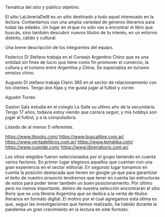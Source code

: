 Temática del sitio y público objetivo.

El sitio LaLibreriaDel8 es un sitio destinado a todo aquel interesado en la lectura. Contantamos con una amplia variedad de generos literarios para todas las edades.
Un lugar en el que no sólo vas a encontrar el libro que buscás, sino también descubrir nuevos títulos de tu interés, en un entorno distinto, cálido y cultural.

Una breve descripción de los integrantes del equipo.

Federico Di Stefano trabaja en el Consejo Argentino Chino que es una entidad sin fines de lucro que tiene como fin promover el comercio, la cultura y el turismo entre Argentina y China. Se especializa en turismo emisivo chino.

Augusto Di stefano trabaja Clarin 365 en el sector de relacionamiento con los clientes. Tengo dos hijas y me gusta jugar al futbol y correr. 

Agustin Torres

Gaston Salz estudia en el colegio La Salle su ultimo año de la secundaria. Tengo 17 años, todavia estoy viendo que carrera seguir, y mis hobbys son jugar al futbol, y a la computadora.

Listado de al menos 5 referentes.

https://www.libooks.com/
https://www.buscalibre.com.ar/
https://www.ventadelibros.com.ar/
https://www.tematika.com/
https://www.cuspide.com/
https://www.libreriaboris.com.ar/

 Los sitios elegidos fueron seleccionados por el grupo teniendo en cuenta varios factores. En primer lugar elegimos aquellos que cuentan con una gran experiencia en el sector editorial. En segundo lugar tomamos en cuenta la posición destacada que tienen en google ya que para garantizar el éxito de nuestro proyecto tendremos que tener en cuenta las estructuras de estos para poder tener también un buen posicionamiento. Por último pero no menos importante, dentro de nuestra selección encontrarán el sitio Boris que es una librería Argentina que se dedica a la venta de títulos literarios en formato digital. El motivo por el cual agregamos esta útima es que, segun las investigaciones que hemos realizado, ha habido durante la pandemia un gran crecimiento en la lectura en este formato.